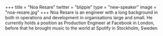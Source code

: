 +++
title = "Noa Resare"
twitter = "blippie"
type = "new-speaker"
image = "noa-resare.jpg"
+++
Noa Resare is an engineer with a long background in both in operations and development in organisations large and small. He currently holds a position as Production Engineer at Facebook in London, before that he brought music to the world at Spotify in Stockholm, Sweden.